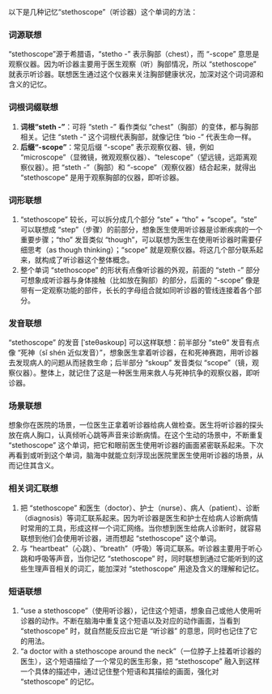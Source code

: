以下是几种记忆“stethoscope”（听诊器）这个单词的方法：

### 词源联想
“stethoscope”源于希腊语，“stetho -” 表示胸部（chest），而 “-scope” 意思是观察仪器。因为听诊器主要用于医生观察（听）胸部情况，所以 “stethoscope” 就表示听诊器。联想医生通过这个仪器来关注胸部健康状况，加深对这个词词源和含义的记忆。

### 词根词缀联想
1. **词根“steth -”**：可将 “steth -” 看作类似 “chest”（胸部）的变体，都与胸部相关。记住 “steth -” 这个词根代表胸部，就像记住 “bio -” 代表生命一样。
2. **后缀“-scope”**：常见后缀 “-scope” 表示观察仪器、镜，例如 “microscope”（显微镜，微观观察仪器）、“telescope”（望远镜，远距离观察仪器）。把 “steth -”（胸部）和 “-scope”（观察仪器）结合起来，就得出 “stethoscope” 是用于观察胸部的仪器，即听诊器。

### 词形联想
1. “stethoscope” 较长，可以拆分成几个部分 “ste” + “tho” + “scope”。“ste” 可以联想成 “step”（步骤）的前部分，想象医生使用听诊器是诊断疾病的一个重要步骤；“tho” 发音类似 “though”，可以联想为医生在使用听诊器时需要仔细思考（as though thinking）；“scope” 就是观察仪器。将这几个部分联系起来，就构成了听诊器这个整体概念。
2. 整个单词 “stethoscope” 的形状有点像听诊器的外观，前面的 “steth -” 部分可想象成听诊器与身体接触（比如放在胸部）的部分，后面的 “-scope” 像是带有一定观察功能的部件，长长的字母组合就如同听诊器的管线连接着各个部分。

### 发音联想
“stethoscope” 的发音 [ˈsteθəskoʊp] 可以这样联想：前半部分 “steθ” 发音有点像 “死神（sǐ shén 近似发音）”，想象医生拿着听诊器，在和死神赛跑，用听诊器去发现病人的问题从而拯救生命；后半部分 “skoʊp” 发音类似 “scope”（镜，观察仪器）。整体上，就记住了这是一种医生用来救人与死神抗争的观察仪器，即听诊器。

### 场景联想
想象你在医院的场景，一位医生正拿着听诊器给病人做检查。医生将听诊器的探头放在病人胸口，认真倾听心跳等声音来诊断病情。在这个生动的场景中，不断重复 “stethoscope” 这个单词，把它和眼前医生使用听诊器的画面紧密联系起来。下次再看到或听到这个单词，脑海中就能立刻浮现出医院里医生使用听诊器的场景，从而记住其含义。

### 相关词汇联想
1. 把 “stethoscope” 和医生（doctor）、护士（nurse）、病人（patient）、诊断（diagnosis）等词汇联系起来。因为听诊器是医生和护士在给病人诊断病情时常用的工具，形成这样一个词汇网络。当你想到医生给病人诊断时，就容易联想到他们会使用听诊器，进而想起 “stethoscope” 这个单词。
2. 与 “heartbeat”（心跳）、“breath”（呼吸）等词汇联系。听诊器主要用于听心跳和呼吸等声音，当你记忆 “stethoscope” 时，同时联想到通过它能听到的这些生理声音相关的词汇，能加深对 “stethoscope” 用途及含义的理解和记忆。

### 短语联想
1. “use a stethoscope”（使用听诊器），记住这个短语，想象自己或他人使用听诊器的动作。不断在脑海中重复这个短语以及对应的动作画面，当看到 “stethoscope” 时，就自然能反应出它是 “听诊器” 的意思，同时也记住了它的用法。
2. “a doctor with a stethoscope around the neck”（一位脖子上挂着听诊器的医生），这个短语描绘了一个常见的医生形象，把 “stethoscope” 融入到这样一个具体的描述中，通过记住整个短语和其描绘的画面，强化对 “stethoscope” 的记忆。 